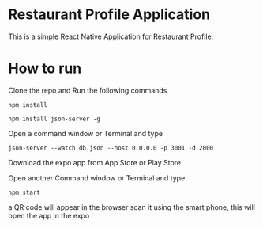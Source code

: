 # Restaurant Profile Application

This is a simple React Native Application for Restaurant Profile. 



# How to run
Clone the repo and Run the following commands

`npm install`

`npm install json-server -g`

Open a command window or Terminal and type

`json-server --watch db.json --host 0.0.0.0 -p 3001 -d 2000`

Download the expo app from App Store or Play Store

Open another Command window or Terminal and type

`npm start`

a QR code will appear in the browser scan it using the smart phone, this will open the app in the expo
